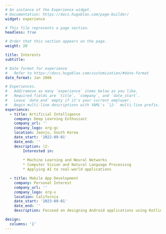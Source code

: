 ```yaml
---
# An instance of the Experience widget.
# Documentation: https://docs.hugoblox.com/page-builder/
widget: experience

# This file represents a page section.
headless: true

# Order that this section appears on the page.
weight: 20

title: Interests
subtitle:

# Date format for experience
#   Refer to https://docs.hugoblox.com/customization/#date-format
date_format: Jan 2006

# Experiences.
#   Add/remove as many `experience` items below as you like.
#   Required fields are `title`, `company`, and `date_start`.
#   Leave `date_end` empty if it's your current employer.
#   Begin multi-line descriptions with YAML's `|2-` multi-line prefix.
experience:
  - title: Artificial Intelligence
    company: Deep Learning Enthusiast
    company_url: ''
    company_logo: org-gc
    location: Jeonju, South Korea
    date_start: '2022-09-01'
    date_end: ''
    description: |2-
        Interested in:
        
        * Machine Learning and Neural Networks
        * Computer Vision and Natural Language Processing
        * Applying AI to real-world applications

  - title: Mobile App Development
    company: Personal Interest
    company_url: ''
    company_logo: org-x
    location: California
    date_start: '2023-09-01'
    date_end: ''
    description: Focused on designing Android applications using Kotlin and MySQL.

design:
  columns: '1'
---
```

